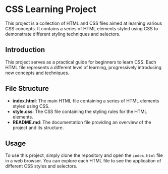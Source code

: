 # CSS Learning Project

This project is a collection of HTML and CSS files aimed at learning various CSS concepts. It contains a series of HTML elements styled using CSS to demonstrate different styling techniques and selectors.

## Introduction

This project serves as a practical guide for beginners to learn CSS. Each HTML file represents a different level of learning, progressively introducing new concepts and techniques.

## File Structure

- **index.html**: The main HTML file containing a series of HTML elements styled using CSS.
- **style.css**: The CSS file containing the styling rules for the HTML elements.
- **README.md**: The documentation file providing an overview of the project and its structure.

## Usage

To use this project, simply clone the repository and open the `index.html` file in a web browser. You can explore each HTML file to see the application of different CSS styles and selectors.
